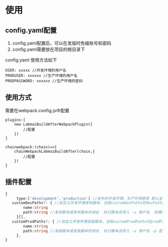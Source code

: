 # 使用

## config.yaml配置

1. config.yaml配置后，可以在发版时免输账号和密码
2. config.yaml需要放在项目的根目录下

config.yaml 使用方法如下

```
USER: xxxxx //开发环境的用户名
PRODUSER: xxxxxx //生产环境的用户名
PRODPASSWORD: xxxxxx //生产环境的密码
```



## 使用方式

需要在webpack.config.js中配置

```
plugins:[
	new LabmaiBuildAfterWebpackPlugin({
		//配置
	})
]

chainwebpack:(chain)=>{
	chainWebpackLabmaiBuildAfter(chain,{
		//配置
	})
}
```



## 插件配置

```typescript
{
	 type:['development','production'] //发布时开发环境、生产环境使用 默认全部使用
   customDevPaths?: { //自定义开发环境发布脚本，当有customDevPaths时devPaths将会失效
   		name:string
  		path:string //发布脚本或发布脚本的地址  执行脚本会传入 -u 用户名  如需使用可以使用getopts接收
	 }[], 
   customProdPaths?: { //自定义开发环境发版脚本，当有customProdPaths时prodPaths将会失效
   		name:string
  		path:string //发版脚本或发版脚本的地址  执行脚本会传入 -u 用户名 -p 密码 -r 脚本路径  如需使用可以使用getopts接收
	 },
}
```

